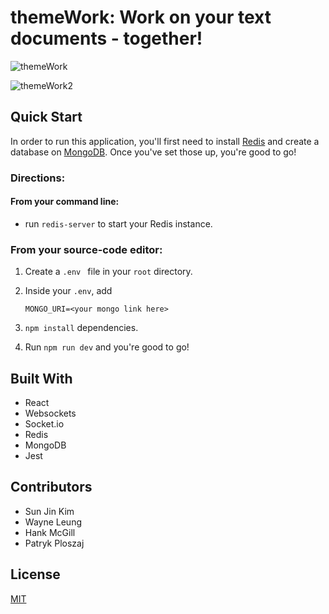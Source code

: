 # themeWork: Work on your text documents - together!
![themeWork](https://github.com/themeWork-llc/themework/assets/103064256/0add06b2-2654-478f-ac55-cac18d13ec71)

![themeWork2](https://github.com/themeWork-llc/themework/assets/103064256/72c3c3d7-19b5-4808-8d18-5ea584276623)

## Quick Start

In order to run this application, you'll first need to install [Redis](https://redis.io/docs/getting-started/) and create a database on [MongoDB](https://www.mongodb.com/basics/create-database).  Once you've set those up, you're good to go!

### Directions:
#### From your command line:
- run ```redis-server``` to start your Redis instance.

### From your source-code editor:
1. Create a ```.env ``` file in your ```root``` directory.
2. Inside your ```.env```, add 

    ```MONGO_URI=<your mongo link here>```
3. ``` npm install ``` dependencies.
4. Run ``` npm run dev ``` and you're good to go!


## Built With
- React
- Websockets
- Socket.io
- Redis
- MongoDB
- Jest


## Contributors
- Sun Jin Kim
- Wayne Leung
- Hank McGill
- Patryk Ploszaj

## License
[MIT](https://choosealicense.com/licenses/mit/)
